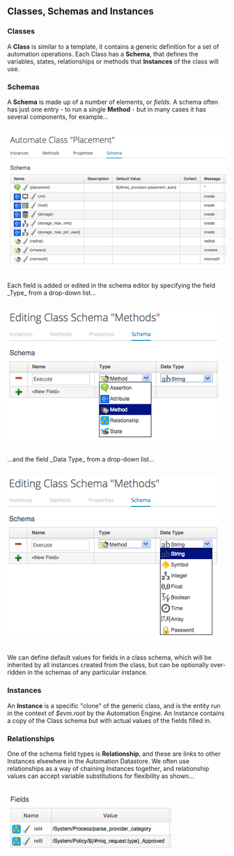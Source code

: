 ## Classes, Schemas and Instances

### Classes
A **Class** is similar to a template, it contains a generic definition for a set of automation operations. Each Class has a **Schema**, that defines the variables, states, relationships or methods that **Instances** of the class will use. 

### Schemas
A **Schema** is made up of a number of elements, or _fields_. A schema often has just one entry - to run a single **Method** - but in many cases it has several components, for example...
<br> <br>

![Screenshot](images/screenshot4.png)

<br>
Each field is added or edited in the schema editor by specifying the field _Type_ from a drop-down list...
<br> <br>

![Screenshot](images/screenshot5.png)

<br>
...and the field _Data Type_ from a drop-down list...
<br> <br>

![Screenshot](images/screenshot6.png)

<br>
We can define default values for fields in a class schema, which will be inherited by all instances created from the class, but can be optionally over-ridden in the schemas of any particular instance.

### Instances

An **Instance** is a specific "clone" of the generic class, and is the entity run in the context of _$evm.root_ by the Automation Engine. An Instance contains a copy of the Class schema but with actual values of the fields filled in.

### Relationships

One of the schema field types is **Relationship**, and these are links to other Instances elsewhere in the Automation Datastore. We often use relationships as a way of chaining Instances together, and relationship values can accept variable substitutions for flexibility as shown...
<br> <br>

![Screenshot](images/screenshot7.png)